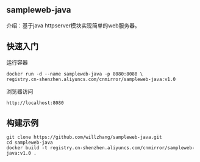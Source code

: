 ## sampleweb-java

介绍：基于java httpserver模块实现简单的web服务器。

## 快速入门

运行容器

```
docker run -d --name sampleweb-java -p 8080:8080 \
registry.cn-shenzhen.aliyuncs.com/cnmirror/sampleweb-java:v1.0
```

浏览器访问

```
http://localhost:8080
```

## 构建示例

```
git clone https://github.com/willzhang/sampleweb-java.git
cd sampleweb-java
docker build -t registry.cn-shenzhen.aliyuncs.com/cnmirror/sampleweb-java:v1.0 .
```

